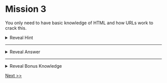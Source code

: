 # Mission 3

You only need to have basic knowledge of HTML and how URLs work to crack this. 

<details>
  <summary> Reveal Hint </summary>
  
  **Hint:** ```Take a closer look at the elements of the HTML form.```
  
</details>

---

<details>
  <summary> Reveal Answer </summary>
  
  **Answer:** ```You can see that there is a hidden child element of the form. The value of this hidden element shows the path to the password file.```

  <details>
  <summary>Reveal for Dummies</summary>

  **For Dummies:** ```You can access the password file using this url 'https://hackthissite.org/missions/basic/3/password.php'.```

  </details>
  
</details>

---

<details>
  <summary> Reveal Bonus Knowledge </summary>

  **Bonus Knowledge:** ```You can also find out this hidden file by monitoring the network traffic.

  In the Developer tools, go to Network Section. Then type in any password in the form and press submit button. You can see that an extra data is sent along with the password when the browser is making a reqest to index.php.```

</details>

[Next >>](../Mission%204/)
